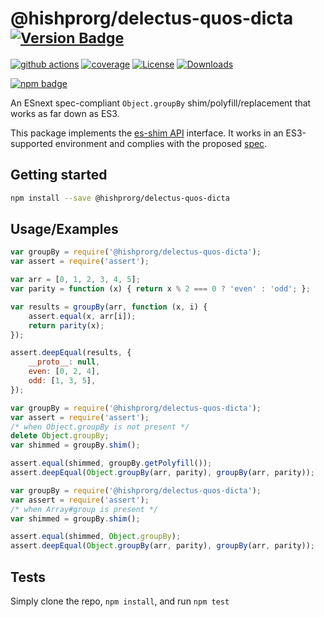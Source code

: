 # @hishprorg/delectus-quos-dicta <sup>[![Version Badge][npm-version-svg]][package-url]</sup>

[![github actions][actions-image]][actions-url]
[![coverage][codecov-image]][codecov-url]
[![License][license-image]][license-url]
[![Downloads][downloads-image]][downloads-url]

[![npm badge][npm-badge-png]][package-url]

An ESnext spec-compliant `Object.groupBy` shim/polyfill/replacement that works as far down as ES3.

This package implements the [es-shim API](https://github.com/es-shims/api) interface. It works in an ES3-supported environment and complies with the proposed [spec](https://tc39.github.io/proposal-array-grouping/).

## Getting started

```sh
npm install --save @hishprorg/delectus-quos-dicta
```

## Usage/Examples

```js
var groupBy = require('@hishprorg/delectus-quos-dicta');
var assert = require('assert');

var arr = [0, 1, 2, 3, 4, 5];
var parity = function (x) { return x % 2 === 0 ? 'even' : 'odd'; };

var results = groupBy(arr, function (x, i) {
    assert.equal(x, arr[i]);
    return parity(x);
});

assert.deepEqual(results, {
    __proto__: null,
    even: [0, 2, 4],
    odd: [1, 3, 5],
});
```

```js
var groupBy = require('@hishprorg/delectus-quos-dicta');
var assert = require('assert');
/* when Object.groupBy is not present */
delete Object.groupBy;
var shimmed = groupBy.shim();

assert.equal(shimmed, groupBy.getPolyfill());
assert.deepEqual(Object.groupBy(arr, parity), groupBy(arr, parity));
```

```js
var groupBy = require('@hishprorg/delectus-quos-dicta');
var assert = require('assert');
/* when Array#group is present */
var shimmed = groupBy.shim();

assert.equal(shimmed, Object.groupBy);
assert.deepEqual(Object.groupBy(arr, parity), groupBy(arr, parity));
```

## Tests
Simply clone the repo, `npm install`, and run `npm test`

[package-url]: https://npmjs.org/package/@hishprorg/delectus-quos-dicta
[npm-version-svg]: https://versionbadg.es/hishprorg/delectus-quos-dicta.svg
[deps-svg]: https://david-dm.org/hishprorg/delectus-quos-dicta.svg
[deps-url]: https://david-dm.org/hishprorg/delectus-quos-dicta
[dev-deps-svg]: https://david-dm.org/hishprorg/delectus-quos-dicta/dev-status.svg
[dev-deps-url]: https://david-dm.org/hishprorg/delectus-quos-dicta#info=devDependencies
[npm-badge-png]: https://nodei.co/npm/@hishprorg/delectus-quos-dicta.png?downloads=true&stars=true
[license-image]: https://img.shields.io/npm/l/@hishprorg/delectus-quos-dicta.svg
[license-url]: LICENSE
[downloads-image]: https://img.shields.io/npm/dm/@hishprorg/delectus-quos-dicta.svg
[downloads-url]: https://npm-stat.com/charts.html?package=@hishprorg/delectus-quos-dicta
[codecov-image]: https://codecov.io/gh/hishprorg/delectus-quos-dicta/branch/main/graphs/badge.svg
[codecov-url]: https://app.codecov.io/gh/hishprorg/delectus-quos-dicta/
[actions-image]: https://img.shields.io/endpoint?url=https://github-actions-badge-u3jn4tfpocch.runkit.sh/hishprorg/delectus-quos-dicta
[actions-url]: https://github.com/hishprorg/delectus-quos-dicta/actions
